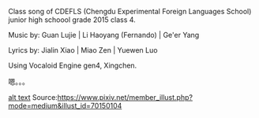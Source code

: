 Class song of CDEFLS (Chengdu Experimental Foreign Languages School) junior high schoool grade 2015 class 4.

Music by:
Guan Lujie | Li Haoyang (Fernando) | Ge'er Yang

Lyrics by:
Jialin Xiao | Miao Zen | Yuewen Luo

Using Vocaloid Engine gen4, Xingchen. 

嗯。。。

[alt text](https://i.pximg.net/img-master/img/2018/08/12/01/11/42/70150104_p0_master1200.jpg)
Source:https://www.pixiv.net/member_illust.php?mode=medium&illust_id=70150104

